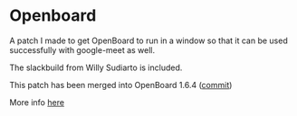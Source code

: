 # Openboard
A patch I made to get OpenBoard to run in a window so that it can be used successfully with google-meet as well.

The slackbuild from Willy Sudiarto is included.

This patch has been merged into OpenBoard 1.6.4 ([commit](https://github.com/OpenBoard-org/OpenBoard/commit/2f140067f18f77b6041e4807d5fbe180fabd8584))

More info [here](https://notes.sagredo.eu/other-contents-186/running-openboard-in-a-window-244.html)
